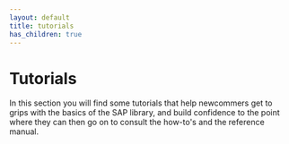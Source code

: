 ```yaml
---
layout: default
title: tutorials
has_children: true
---
```


# Tutorials

In this section you will find some tutorials that help newcommers get to grips with the basics of the SAP library, and build confidence to the point where they can then go on to consult the how-to's and the reference manual. 